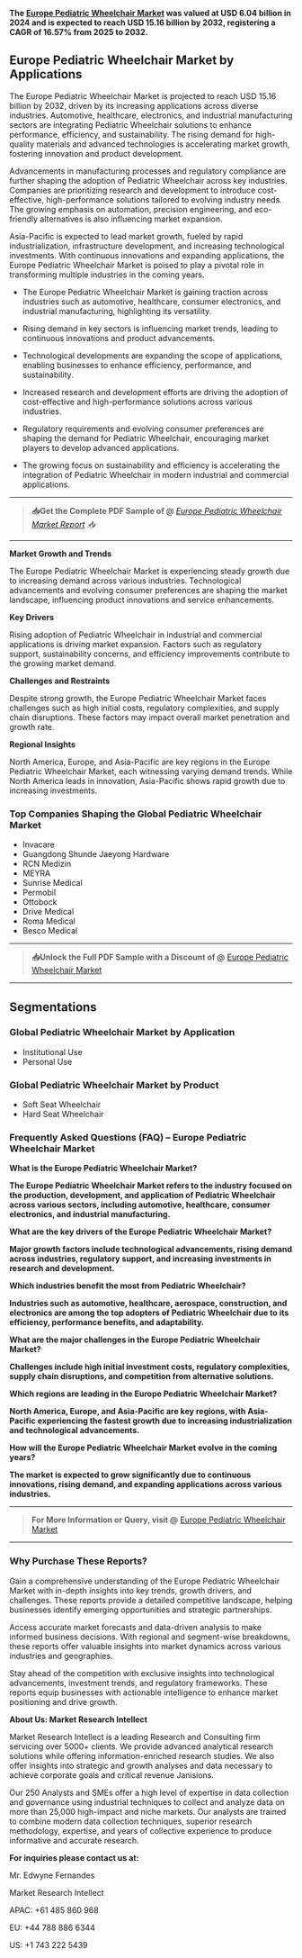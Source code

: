 <p><strong>The <a href="https://www.marketresearchintellect.com/download-sample/?rid=405825&amp;utm_source=Pulse-April-Europe&amp;utm_medium=852">Europe Pediatric Wheelchair Market</a> was valued at USD 6.04 billion in 2024 and is expected to reach USD 15.16 billion by 2032, registering a CAGR of 16.57% from 2025 to 2032.</strong></p><h2>Europe Pediatric Wheelchair Market by Applications&nbsp;</h2><p><p>The Europe Pediatric Wheelchair Market is projected to reach USD 15.16 billion by 2032, driven by its increasing applications across diverse industries. Automotive, healthcare, electronics, and industrial manufacturing sectors are integrating Pediatric Wheelchair solutions to enhance performance, efficiency, and sustainability. The rising demand for high-quality materials and advanced technologies is accelerating market growth, fostering innovation and product development.</p><p>Advancements in manufacturing processes and regulatory compliance are further shaping the adoption of Pediatric Wheelchair across key industries. Companies are prioritizing research and development to introduce cost-effective, high-performance solutions tailored to evolving industry needs. The growing emphasis on automation, precision engineering, and eco-friendly alternatives is also influencing market expansion.</p><p>Asia-Pacific is expected to lead market growth, fueled by rapid industrialization, infrastructure development, and increasing technological investments. With continuous innovations and expanding applications, the Europe Pediatric Wheelchair Market is poised to play a pivotal role in transforming multiple industries in the coming years.</p></p><ul><li><p>The Europe Pediatric Wheelchair Market is gaining traction across industries such as automotive, healthcare, consumer electronics, and industrial manufacturing, highlighting its versatility.</p></li><li><p>Rising demand in key sectors is influencing market trends, leading to continuous innovations and product advancements.</p></li><li><p>Technological developments are expanding the scope of applications, enabling businesses to enhance efficiency, performance, and sustainability.</p></li><li><p>Increased research and development efforts are driving the adoption of cost-effective and high-performance solutions across various industries.</p></li><li><p>Regulatory requirements and evolving consumer preferences are shaping the demand for Pediatric Wheelchair, encouraging market players to develop advanced applications.</p></li><li><p>The growing focus on sustainability and efficiency is accelerating the integration of Pediatric Wheelchair in modern industrial and commercial applications.</p></li></ul><hr /><blockquote><p><strong><span class="font-[700]">📥Get the Complete PDF Sample of @ </span></strong><em><span class="font-[700]"><a href="https://www.marketresearchintellect.com/download-sample/?rid=405825&amp;utm_source=Pulse-April-Europe&amp;utm_medium=852" target="_blank" data-tracking-control-name="article-ssr-frontend-pulse_little-text-block" data-tracking-will-navigate="" data-test-link="">Europe Pediatric Wheelchair Market Report</a>&nbsp;📥</span></em></p></blockquote><hr /><p class="" data-start="77" data-end="360"><strong data-start="77" data-end="105">Market Growth and Trends</strong></p><p class="" data-start="77" data-end="360">The Europe Pediatric Wheelchair Market is experiencing steady growth due to increasing demand across various industries. Technological advancements and evolving consumer preferences are shaping the market landscape, influencing product innovations and service enhancements.</p><p class="" data-start="362" data-end="606"><strong data-start="362" data-end="377">Key Drivers</strong></p><p class="" data-start="362" data-end="606">Rising adoption of Pediatric Wheelchair in industrial and commercial applications is driving market expansion. Factors such as regulatory support, sustainability concerns, and efficiency improvements contribute to the growing market demand.</p><p class="" data-start="608" data-end="849"><strong data-start="608" data-end="637">Challenges and Restraints</strong></p><p class="" data-start="608" data-end="849">Despite strong growth, the Europe Pediatric Wheelchair Market faces challenges such as high initial costs, regulatory complexities, and supply chain disruptions. These factors may impact overall market penetration and growth rate.</p><p class="" data-start="851" data-end="1095"><strong data-start="851" data-end="872">Regional Insights</strong></p><p class="" data-start="851" data-end="1095">North America, Europe, and Asia-Pacific are key regions in the Europe Pediatric Wheelchair Market, each witnessing varying demand trends. While North America leads in innovation, Asia-Pacific shows rapid growth due to increasing investments.</p><p><h3>Top Companies Shaping the Global Pediatric Wheelchair Market </h3><ul><li>Invacare</li><li>Guangdong Shunde Jaeyong Hardware</li><li>RCN Medizin</li><li>MEYRA</li><li>Sunrise Medical</li><li>Permobil</li><li>Ottobock</li><li>Drive Medical</li><li>Roma Medical</li><li>Besco Medical</li></ul></p><hr /><blockquote><p><strong>📥Unlock the Full PDF Sample with a Discount of @</strong> <a href="https://www.marketresearchintellect.com/ask-for-discount/?rid=405825&amp;utm_source=Pulse-April-Europe&amp;utm_medium=852">Europe Pediatric Wheelchair Market</a></p></blockquote><hr /><p><h2>Segmentations</h2><h3>Global Pediatric Wheelchair Market by Application</h3><ul><li>Institutional Use</li><li>Personal Use</li></ul><h3>Global Pediatric Wheelchair Market by Product</h3><ul><li>Soft Seat Wheelchair</li><li>Hard Seat Wheelchair</li></ul></p><h3><strong>Frequently Asked Questions (FAQ) &ndash; Europe Pediatric Wheelchair Market</strong></h3><p><strong>What is the Europe Pediatric Wheelchair Market?</strong></p><p><strong>The Europe Pediatric Wheelchair Market refers to the industry focused on the production, development, and application of Pediatric Wheelchair across various sectors, including automotive, healthcare, consumer electronics, and industrial manufacturing.</strong></p><p><strong>What are the key drivers of the Europe Pediatric Wheelchair Market?</strong></p><p><strong>Major growth factors include technological advancements, rising demand across industries, regulatory support, and increasing investments in research and development.</strong></p><p><strong>Which industries benefit the most from Pediatric Wheelchair?</strong></p><p><strong>Industries such as automotive, healthcare, aerospace, construction, and electronics are among the top adopters of Pediatric Wheelchair due to its efficiency, performance benefits, and adaptability.</strong></p><p><strong>What are the major challenges in the Europe Pediatric Wheelchair Market?</strong></p><p><strong>Challenges include high initial investment costs, regulatory complexities, supply chain disruptions, and competition from alternative solutions.</strong></p><p><strong>Which regions are leading in the Europe Pediatric Wheelchair Market?</strong></p><p><strong>North America, Europe, and Asia-Pacific are key regions, with Asia-Pacific experiencing the fastest growth due to increasing industrialization and technological advancements.</strong></p><p><strong>How will the Europe Pediatric Wheelchair Market evolve in the coming years?</strong></p><p><strong>The market is expected to grow significantly due to continuous innovations, rising demand, and expanding applications across various industries.</strong></p><hr /><blockquote><p><span class="font-[700]"><strong>For More Information or Query, visit&nbsp;@</strong>&nbsp;</span><span class="font-[700]"><a href="https://www.marketresearchintellect.com/product/global-pediatric-wheelchair-market-size-and-forecast/?utm_source=Linkedin&utm_medium=852" target="_blank" data-tracking-control-name="article-ssr-frontend-pulse_little-text-block" data-tracking-will-navigate="" data-test-link="">Europe Pediatric Wheelchair Market</a></span></p></blockquote><hr /><h3><strong data-start="0" data-end="31">Why Purchase These Reports?</strong></h3><p class="" data-start="35" data-end="297">Gain a comprehensive understanding of the Europe Pediatric Wheelchair Market with in-depth insights into key trends, growth drivers, and challenges. These reports provide a detailed competitive landscape, helping businesses identify emerging opportunities and strategic partnerships.</p><p class="" data-start="299" data-end="540">Access accurate market forecasts and data-driven analysis to make informed business decisions. With regional and segment-wise breakdowns, these reports offer valuable insights into market dynamics across various industries and geographies.</p><p class="" data-start="542" data-end="784">Stay ahead of the competition with exclusive insights into technological advancements, investment trends, and regulatory frameworks. These reports equip businesses with actionable intelligence to enhance market positioning and drive growth.</p><p><strong><span class="font-[700]">About Us: Market Research Intellect</span></strong></p><p><span class="">Market Research Intellect is a leading Research and Consulting firm servicing over 5000+ clients. We provide advanced analytical research solutions while offering information-enriched research studies.&nbsp;</span>We also offer insights into strategic and growth analyses and data necessary to achieve corporate goals and critical revenue Janisions.</p><p><span class="">Our 250 Analysts and SMEs offer a high level of expertise in data collection and governance using industrial techniques to collect and analyze data on more than 25,000 high-impact and niche markets. Our analysts are trained to combine modern data collection techniques, superior research methodology, expertise, and years of collective experience to produce informative and accurate research.</span></p><p><strong>For inquiries please contact us at:</strong></p><p>Mr. Edwyne Fernandes</p><p>Market Research Intellect</p><p>APAC: +61 485 860 968</p><p>EU: +44 788 886 6344</p><p>US: +1 743 222 5439</p>